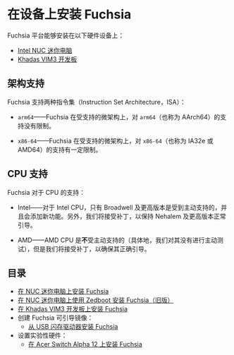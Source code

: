 <!-- 
# Install Fuchsia on a device
 -->
# 在设备上安装 Fuchsia

<!-- 
The Fuchsia platform can be installed on the following hardware devices:
 -->
Fuchsia 平台能够安装在以下硬件设备上：

<!-- 
- [Intel NUC (Next Unit of Computing) devices][install-fuchsia-on-nuc]
- [Khadas VIM3 board][install-fuchsia-on-vim3]
 -->
- [Intel NUC 迷你电脑][install-fuchsia-on-nuc]
- [Khadas VIM3 开发板][install-fuchsia-on-vim3]

<!-- 
## Architecture support
 -->
## 架构支持

<!-- 
Fuchsia supports two ISAs (Instruction Set Architectures):
 -->
Fuchsia 支持两种指令集（Instruction Set Architecture，ISA）：

<!-- 
* `arm64` - Fuchsia supports `arm64` (also called AArch64) with no restrictions on
  supported microarchitectures.
 -->
* `arm64`——Fuchsia 在受支持的微架构上，对 `arm64`（也称为 AArch64）的支持没有限制。

<!-- 
* `x86-64` - Fuchsia supports `x86-64` (also called IA32e or AMD64), but with some
  restrictions on supported microarchitectures.
 -->
* `x86-64`——Fuchsia 在受支持的微架构上，对 `x86-64`（也称为 IA32e 或 AMD64）的支持有一定限制。

<!-- 
## CPU support
 -->
## CPU 支持

<!-- 
Fuchsia's support for CPUs:
 -->
Fuchsia 对于 CPU 的支持：

<!-- 
* Intel - For Intel CPUs, only Broadwell and later are actively supported and will
  have new features added for them.  Additionally, we will accept patches to keep
  Nehalem and later booting.
 -->
* Intel——对于 Intel CPU，只有 Broadwell 及更高版本是受到主动支持的，并且会添加新功能。另外，我们将接受补丁，以保持 Nehalem 及更高版本正常引导。

<!-- 
* AMD - AMD CPUs are **not** actively supported (in particular, we have no active testing
  on them), but we will accept patches to ensure correct booting on them.
 -->
* AMD——AMD CPU 是**不**受主动支持的（具体地，我们对其没有进行主动测试），但是我们将接受补丁，以确保其正确引导。

<!-- 
## Table of contents
 -->
## 目录

<!-- 
- [Install Fuchsia on a NUC][install-fuchsia-on-nuc]
- [Install Fuchsia on a NUC using Zedboot (Legacy)][install-fuchsia-on-nuc-legacy]
- [Install Fuchsia on a Khadas VIM3 board][install-fuchsia-on-vim3]
- Create a bootable Fuchsia image:
  - [Install Fuchsia from a USB flash drive][prepare-usb]
- Set up experimental hardware:
  - [Install Fuchsia on Acer Switch Alpha 12][install-fuchsia-on-acer12]
 -->
- [在 NUC 迷你电脑上安装 Fuchsia][install-fuchsia-on-nuc]
- [在 NUC 迷你电脑上使用 Zedboot 安装 Fuchsia（旧版）][install-fuchsia-on-nuc-legacy]
- [在 Khadas VIM3 开发板上安装 Fuchsia][install-fuchsia-on-vim3]
- 创建 Fuchsia 可引导镜像：
  - [从 USB 闪存驱动器安装 Fuchsia][prepare-usb]
- 设置实验性硬件：
  - [在 Acer Switch Alpha 12 上安装 Fuchsia][install-fuchsia-on-acer12]

<!-- Reference links -->

[install-fuchsia-on-nuc]: /development/hardware/intel_nuc.md
[install-fuchsia-on-nuc-legacy]: /development/hardware/intel_nuc_with_zedboot.md
[install-fuchsia-on-vim3]: /development/hardware/khadas-vim3.md
[prepare-usb]: /development/hardware/usb_setup.md
[install-fuchsia-on-acer12]: /development/hardware/acer12.md
